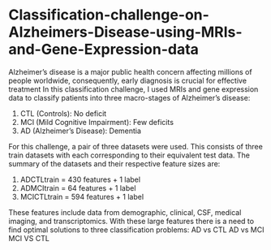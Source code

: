 # Classification-challenge-on-Alzheimers-Disease-using-MRIs-and-Gene-Expression-data

Alzheimer’s disease is a major public health concern affecting millions of people worldwide, consequently, early diagnosis is crucial for effective treatment
In this classification challenge, I used MRIs and gene expression data to classify patients into three macro-stages of Alzheimer’s disease: 
1. CTL (Controls): No deficit
2. MCI (Mild Cognitive Impairment): Few deficits
3. AD (Alzheimer’s Disease): Dementia

For this challenge, a pair of three datasets were used. This consists of three train datasets with each corresponding to their equivalent test data.
The summary of the datasets and their respective feature sizes are:
1. ADCTLtrain = 430 features + 1 label
2. ADMCItrain = 64 features + 1 label
3. MCICTLtrain = 594 features + 1 label

These features include data from demographic, clinical, CSF, medical imaging, and transcriptomics. With these large features there is a need to find optimal solutions to three classification problems:
AD vs CTL
AD vs MCI
MCI VS CTL
